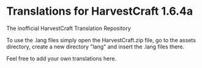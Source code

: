 Translations for HarvestCraft 1.6.4a
=========================

The inofficial HarvestCraft Translation Repository

To use the .lang files simply open the HarvestCraft.zip file, go to the assets directory, create a new directory "lang" and insert the .lang files there.

Feel free to add your own translations here.